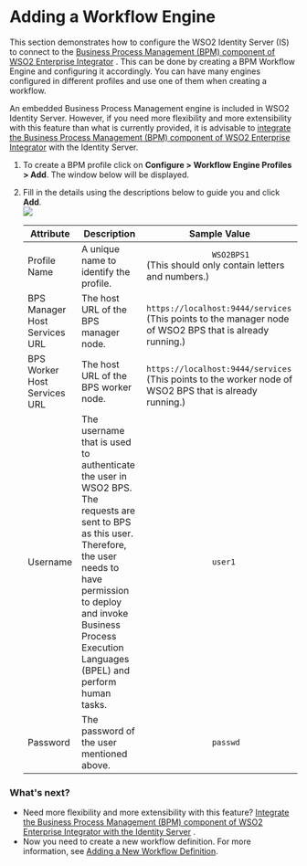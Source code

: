 # Adding a Workflow Engine

This section demonstrates how to configure the WSO2 Identity Server (IS)
to connect to the [Business Process Management (BPM) component of WSO2
Enterprise
Integrator](https://docs.wso2.com/display/EI611/Business+Process+Management)
. This can be done by creating a BPM Workflow Engine and configuring it
accordingly. You can have many engines configured in different profiles
and use one of them when creating a workflow.

An embedded Business Process Management engine is included in WSO2
Identity Server. However, if you need more flexibility and more
extensibility with this feature than what is currently provided, it is
advisable to [integrate the Business Process Management (BPM) component
of WSO2 Enterprise
Integrator](_Configuring_the_BPM_Profile_of_WSO2_EI_as_a_Workflow_Engine_)
with the Identity Server.

1.  To create a BPM profile click on **Configure \> Workflow Engine
    Profiles \> Add**. The window below will be displayed.

2.  Fill in the details using the descriptions below to guide you and
    click **Add**.  
    ![]( ../../assets/img/103330286/103330287.png) 

    | Attribute                     | Description                                                                                                                                                                                                                                       | Sample Value                                                                                                                                                         |
    |-------------------------------|---------------------------------------------------------------------------------------------------------------------------------------------------------------------------------------------------------------------------------------------------|----------------------------------------------------------------------------------------------------------------------------------------------------------------------|
    | Profile Name                  | A unique name to identify the profile.                                                                                                                                                                                                            | `               WSO2BPS1              ` (This should only contain letters and numbers.)                                                                              |
    | BPS Manager Host Services URL | The host URL of the BPS manager node.                                                                                                                                                                                                             | `                               https://localhost:9444/services                             ` (This points to the manager node of WSO2 BPS that is already running.) |
    | BPS Worker Host Services URL  | The host URL of the BPS worker node.                                                                                                                                                                                                              | `                               https://localhost:9444/services                             ` (This points to the worker node of WSO2 BPS that is already running.)  |
    | Username                      | The username that is used to authenticate the user in WSO2 BPS. The requests are sent to BPS as this user. Therefore, the user needs to have permission to deploy and invoke Business Process Execution Languages (BPEL) and perform human tasks. | `               user1              `                                                                                                                                 |
    | Password                      | The password of the user mentioned above.                                                                                                                                                                                                         | `               passwd              `                                                                                                                                |

### What's next?

-   Need more flexibility and more extensibility with this feature?
    [Integrate the Business Process Management (BPM) component of WSO2
    Enterprise Integrator with the Identity
    Server](_Configuring_the_BPM_Profile_of_WSO2_EI_as_a_Workflow_Engine_)
    .
-   Now you need to create a new workflow definition. For more
    information, see [Adding a New Workflow
    Definition](_Adding_a_New_Workflow_Definition_).

  
